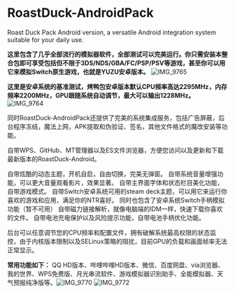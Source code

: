 # RoastDuck-AndroidPack
Roast Duck Pack Android version, a versatile Android integration system suitable for your daily use.

**这里包含了几乎全部流行的模拟器软件，全部测试可以完美运行。你只需安装本整合包即可享受包括但不限于3DS/NDS/GBA/FC/PSP/PSV等游戏，甚至你可以用它来模拟Switch原生游戏，也就是YUZU安卓版本。**
![IMG_9765](https://github.com/sskyNS/RoastDuck-AndroidPack/assets/121209531/82a0f558-50b0-4bf8-b6f1-10a4aea9d746)

**这里是安卓系统的基准测试，烤鸭包安卓版本默认CPU频率高达2295MHz，内存频率2200MHz，GPU跟随系统自动调节，最大可以输出1228MHz。**
![IMG_9764](https://github.com/sskyNS/RoastDuck-AndroidPack/assets/121209531/67f9fe33-fe62-48ac-852b-88415d001411)

同时RoastDuck-AndroidPack还提供了完美的系统集成服务，包括广告屏蔽，后台程序冻结，魔法上网，APK提取和伪验证、签名，其他文件格式的魔改安装等功能。

自带WPS、GitHub、MT管理器以及ES文件浏览器，方便您访问以及更新和下载最新版本的RoastDuck-Android。

自带炫酷的动态主题，开机自启，自由切换，完美无弹窗。
自带系统音量增强功能，可以更大音量观看影片，效果显著。
自带主界面字体和状态栏目美化功能，自带游戏模式。
自带Switch安卓系统可用的steam deck主题，可以用它来运行你喜欢的游戏和应用，满足你的NTR喜好。
同时也包含了安卓系统Switch手柄模拟功能（暂不可用）
自带磁力链接解析，就像电脑端的IDM一样，快速下载你喜欢的文件。
自带电池充电保护以及风险提示功能，自带电池手柄优化功能。

后台可以任意调节您的CPU频率和配置文件，拥有破解系统最高权限的状态监控，由于内核版本限制以及SELinux策略的阻扰，目前GPU的负载和画面帧率无法正常显示。

**常用功能如下：**
QQ HD版本、哔哩哔哩HD版本、微信、百度网盘、via浏览器、我的世界、WPS免费版、月光串流软件、游戏模拟器识别助手、全能模拟器、天气预报纯净版等。![IMG_9770](https://github.com/sskyNS/RoastDuck-AndroidPack/assets/121209531/94a9c915-52c9-4cc9-aede-4ff187d5842c)
![IMG_9772](https://github.com/sskyNS/RoastDuck-AndroidPack/assets/121209531/7698f8c2-5631-4372-b3ba-ad05b404a28d)


